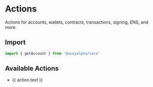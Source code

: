 <script setup>
import { getSidebar } from '../../.vitepress/sidebar'

const actions = getSidebar()['/core']
  .find(x => x.text.includes('Actions')).items
  .sort((a, b) => a.text.localeCompare(b.text))
</script>

# Actions

Actions for accounts, wallets, contracts, transactions, signing, ENS, and more.

## Import

```ts
import { getAccount } from '@uxuyalpha/core'
```

## Available Actions

<ul>
  <li v-for="action of actions">
    <a :href="action.link">{{ action.text }}</a>
  </li>
</ul>

